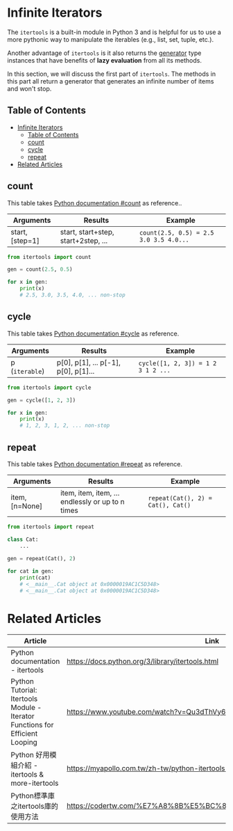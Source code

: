 # Infinite Iterators

The `itertools` is a built-in module in Python 3 and is helpful for us to use a more pythonic way to manipulate the iterables (e.g., list, set, tuple, etc.). 

Another advantage of `itertools` is it also returns the [generator](../must_know/generator.md) type instances that have benefits of **lazy evaluation** from all its methods.

In this section, we will discuss the first part of `itertools`. The methods in this part all return a generator that generates an infinite number of items and won't stop.

## Table of Contents

* [Infinite Iterators](#infinite-iterators)
  * [Table of Contents](#table-of-contents)
  * [count](#count)
  * [cycle](#cycle)
  * [repeat](#repeat)
* [Related Articles](#related-articles)

## count

This table takes [Python documentation #count](https://docs.python.org/3/library/itertools.html#itertools.count) as reference..

| Arguments       | Results                             | Example                                |
| --------------- | ----------------------------------- | -------------------------------------- |
| start, [step=1] | start, start+step, start+2step, ... | `count(2.5, 0.5) = 2.5 3.0 3.5 4.0...` |


``` py
from itertools import count 

gen = count(2.5, 0.5)

for x in gen:
    print(x)
    # 2.5, 3.0, 3.5, 4.0, ... non-stop
```

## cycle

This table takes [Python documentation #cycle](https://docs.python.org/3/library/itertools.html#itertools.cycle) as reference.

| Arguments      | Results                              | Example                            |
| -------------- | ------------------------------------ | ---------------------------------- |
| p (`iterable`) | p[0], p[1], ... p[-1], p[0], p[1]... | `cycle([1, 2, 3]) = 1 2 3 1 2 ...` |

``` py
from itertools import cycle 

gen = cycle([1, 2, 3])

for x in gen:
    print(x)
    # 1, 2, 3, 1, 2, ... non-stop
```

## repeat

This table takes [Python documentation #repeat](https://docs.python.org/3/library/itertools.html#itertools.repeat) as reference.

| Arguments      | Results                                        | Example                           |
| -------------- | ---------------------------------------------- | --------------------------------- |
| item, [n=None] | item, item, item, … endlessly or up to n times | `repeat(Cat(), 2) = Cat(), Cat()` |

``` py
from itertools import repeat 

class Cat:
    ...
    
gen = repeat(Cat(), 2)

for cat in gen:
    print(cat)
    # <__main__.Cat object at 0x0000019AC1C5D348>
    # <__main__.Cat object at 0x0000019AC1C5D348>
```

# Related Articles

| Article                                                                      | Link                                                             |
| ---------------------------------------------------------------------------- | ---------------------------------------------------------------- |
| Python documentation - itertools                                             | https://docs.python.org/3/library/itertools.html                 |
| Python Tutorial: Itertools Module - Iterator Functions for Efficient Looping | https://www.youtube.com/watch?v=Qu3dThVy6KQ                      |
| Python 好用模組介紹 - itertools & more-itertools                             | https://myapollo.com.tw/zh-tw/python-itertools-more-itertools/   |
| Python標準庫之itertools庫的使用方法                                          | https://codertw.com/%E7%A8%8B%E5%BC%8F%E8%AA%9E%E8%A8%80/364249/ |